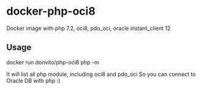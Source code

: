 # docker-php-oci8

Docker image with php 7.2, oci8, pdo_oci, oracle instant_client 12


## Usage

  docker run donvito/php-oci8 php -m 

It will list all php module, including oci8 and pdo_oci
So you can connect to Oracle DB with php :)

